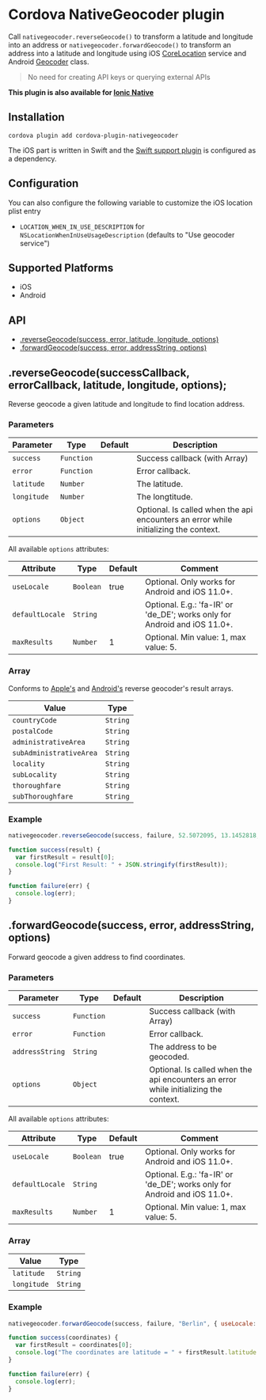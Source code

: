 # Cordova NativeGeocoder plugin
Call `nativegeocoder.reverseGeocode()` to transform a latitude and longitude into an address or `nativegeocoder.forwardGeocode()` to transform an address into a latitude and longitude using iOS [CoreLocation](https://developer.apple.com/library/ios/documentation/CoreLocation/Reference/CoreLocation_Framework/) service and Android [Geocoder](https://developer.android.com/reference/android/location/Geocoder.html) class.

> No need for creating API keys or querying external APIs

**This plugin is also available for [Ionic Native](https://ionicframework.com/docs/native/native-geocoder/)**

## Installation
```
cordova plugin add cordova-plugin-nativegeocoder
```
The iOS part is written in Swift and the [Swift support plugin](https://github.com/akofman/cordova-plugin-add-swift-support) is configured as a dependency.

## Configuration
You can also configure the following variable to customize the iOS location plist entry

- `LOCATION_WHEN_IN_USE_DESCRIPTION` for `NSLocationWhenInUseUsageDescription` (defaults to "Use geocoder service")

## Supported Platforms
- iOS
- Android

## API
- [.reverseGeocode(success, error, latitude, longitude, options)]()
- [.forwardGeocode(success, error, addressString, options)]()

## .reverseGeocode(successCallback, errorCallback, latitude, longitude, options);
Reverse geocode a given latitude and longitude to find location address.

### Parameters

| Parameter        | Type       | Default | Description                                                   |
| ---------------- | ---------- | ------- | ------------------------------------------------------------- |
| `success` | `Function` |         | Success callback (with Array<Result>)              |
| `error`   | `Function` |         | Error callback. |
| `latitude` | `Number` |         | The latitude.               |
| `longitude`   | `Number` |         | The longtitude. |
| `options`   | `Object` |         | Optional. Is called when the api encounters an error while initializing the context. |

All available `options` attributes:

| Attribute                      | Type     | Default                                                      | Comment                                        |
| ------------------------------ | -------- | ------------------------------------------------------------ | -------------------------------------------------- |
| `useLocale`  | `Boolean` | true | Optional. Only works for Android and iOS 11.0+. |
| `defaultLocale` | `String` |  | Optional. E.g.: 'fa-IR' or 'de_DE'; works only for Android and iOS 11.0+. |
| `maxResults` | `Number` | 1 | Optional. Min value: 1, max value: 5. |

### Array<Result>
Conforms to [Apple's](https://developer.apple.com/documentation/corelocation/clplacemark) and [Android's](https://developer.android.com/reference/android/location/Address.html) reverse geocoder's result arrays.

| Value | Type     |
|-------------|-----------
| `countryCode`  | `String` | 
| `postalCode`  | `String` | 
| `administrativeArea`  | `String` | 
| `subAdministrativeArea`  | `String` | 
| `locality`  | `String` | 
| `subLocality`  | `String` | 
| `thoroughfare`  | `String` | 
| `subThoroughfare`  | `String` | 

### Example
```js
nativegeocoder.reverseGeocode(success, failure, 52.5072095, 13.1452818, { useLocale: true, maxResults: 1 });

function success(result) {
  var firstResult = result[0];
  console.log("First Result: " + JSON.stringify(firstResult));
}

function failure(err) {
  console.log(err);
}
```

## .forwardGeocode(success, error, addressString, options)
Forward geocode a given address to find coordinates.

### Parameters

| Parameter        | Type       | Default | Description                                                   |
| ---------------- | ---------- | ------- | ------------------------------------------------------------- |
| `success` | `Function` |         | Success callback (with Array<Result>)              |
| `error`   | `Function` |         | Error callback. |
| `addressString` | `String` |         | The address to be geocoded.               |
| `options`   | `Object` |         | Optional. Is called when the api encounters an error while initializing the context. |

All available `options` attributes:

| Attribute                      | Type     | Default                                                      | Comment                                        |
| ------------------------------ | -------- | ------------------------------------------------------------ | -------------------------------------------------- |
| `useLocale`  | `Boolean` | true | Optional. Only works for Android and iOS 11.0+. |
| `defaultLocale` | `String` |  | Optional. E.g.: 'fa-IR' or 'de_DE'; works only for Android and iOS 11.0+. |
| `maxResults` | `Number` | 1 | Optional. Min value: 1, max value: 5. |

### Array<Result>
| Value | Type     |
|-------------|-----------
| `latitude`  | `String` | 
| `longitude`  | `String` | 


### Example
```js
nativegeocoder.forwardGeocode(success, failure, "Berlin", { useLocale: true, maxResults: 1 });

function success(coordinates) {
  var firstResult = coordinates[0];
  console.log("The coordinates are latitude = " + firstResult.latitude + " and longitude = " + firstResult.longitude);
}

function failure(err) {
  console.log(err);
}
```
